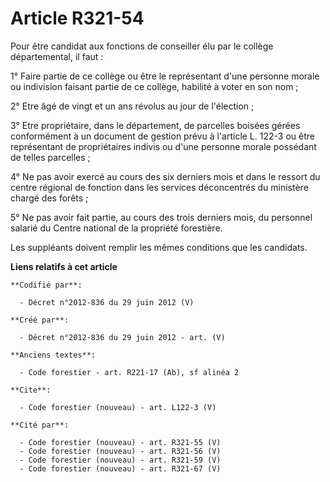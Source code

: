 # Article R321-54

Pour être candidat aux fonctions de conseiller élu par le collège départemental, il faut : 

1° Faire partie de ce collège ou être le représentant d'une personne morale ou indivision faisant partie de ce collège,
habilité à voter en son nom ; 

2° Etre âgé de vingt et un ans révolus au jour de l'élection ; 

3° Etre propriétaire, dans le département, de parcelles boisées gérées conformément à un document de gestion prévu à
l'article L. 122-3 ou être représentant de propriétaires indivis ou d'une personne morale possédant de telles parcelles ; 

4° Ne pas avoir exercé au cours des six derniers mois et dans le ressort du centre régional de fonction dans les services
déconcentrés du ministère chargé des forêts ; 

5° Ne pas avoir fait partie, au cours des trois derniers mois, du personnel salarié du Centre national de la propriété
forestière. 

Les suppléants doivent remplir les mêmes conditions que les candidats.

**Liens relatifs à cet article**

	**Codifié par**:

	  - Décret n°2012-836 du 29 juin 2012 (V)

	**Créé par**:

	  - Décret n°2012-836 du 29 juin 2012 - art. (V)

	**Anciens textes**:

	  - Code forestier - art. R221-17 (Ab), sf alinéa 2

	**Cite**:

	  - Code forestier (nouveau) - art. L122-3 (V)

	**Cité par**:

	  - Code forestier (nouveau) - art. R321-55 (V)
	  - Code forestier (nouveau) - art. R321-56 (V)
	  - Code forestier (nouveau) - art. R321-59 (V)
	  - Code forestier (nouveau) - art. R321-67 (V)
